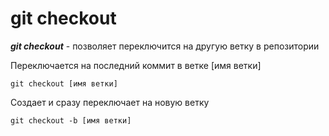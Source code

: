 # git checkout
***git checkout*** - позволяет переключится на другую ветку в репозитории

Переключается на последний коммит в ветке [имя ветки]
```
git checkout [имя ветки]
```

Создает и сразу переключает на новую ветку
```
git checkout -b [имя ветки]
```
